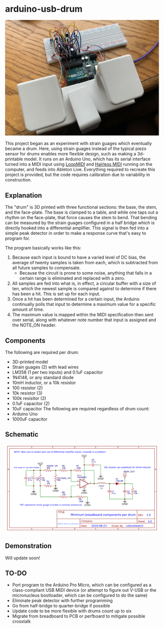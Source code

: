 # arduino-usb-drum

![Main Image](images/main.jpg)

This project began as an experiment with strain guages which eventually became a drum. Here, using strain guages instead of the typical piezo sensor for drums enables more flexible design, such as making a 3d-printable model. It runs on an Arduino Uno, which has its serial interface turned into a MIDI input using [LoopMIDI](https://www.tobias-erichsen.de/software/loopmidi.html) and [Hairless MIDI](https://projectgus.github.io/hairless-midiserial/) running on the computer, and feeds into Ableton Live. Everything required to recreate this project is provided, but the code requires calibration due to variability in construction. 

## Explanation

The "drum" is 3D printed with three functional sections: the base, the stem, and the face-plate. The base is clamped to a table, and while one taps out a rhythm on the face-plate, that force causes the stem to bend. That bending can be measured by the strain guages configured in a half bridge which is directly hooked into a differential amplifier. This signal is then fed into a simple peak detector in order to make a response curve that's easy to program for.

The program basically works like this:

1. Because each input is bound to have a varied level of DC bias, the average of twenty samples is taken from each, which is subtracted from all future samples to compensate.
    * Because the circuit is prone to some noise, anything that falls in a certain range is eliminated and replaced with a zero.
2. All samples are fed into what is, in effect, a circular buffer with a size of ten, which the newest sample is compared against to determine if there has been a hit. This is set up for each input.
3. Once a hit has been determined for a certain input, the Arduino continually polls that input to determine a maximum value for a specific amount of time.
4. The maximum value is mapped within the MIDI specification then sent over serial, along with whatever note number that input is assigned and the NOTE_ON header.

## Components

The following are required per drum:
 - 3D-printed model
 - Strain guages (2) with lead wires
 - LM358 (1 per two inputs) and 0.1uF capacitor
 - 1N4148, or any standard diode
 - 10mH inductor, or a 10k resistor
 - 100 resistor (2)
 - 10k resistor (3)
 - 100k resisitor (2)
 - 0.1uF capacitor (2)
 - 10uF capacitor
The following are required regardless of drum count:
 - Arduino Uno
 - 1000uF capacitor

## Schematic

![Schematic](data/schematic.png)

## Demonstration

Will update soon!

## TO-DO

 - Port program to the Arduino Pro Micro, which can be configured as a class-compliant USB MIDI device (or attempt to figure out V-USB or the micronucleus bootloader, which can be configured to do the same)
 - Eliminate peak detector with further programming
 - Go from half-bridge to quarter-bridge if possible
 - Update code to be more flexible with drums count up to six
 - Migrate from breadboard to PCB or perfboard to mitigate possible crosstalk
